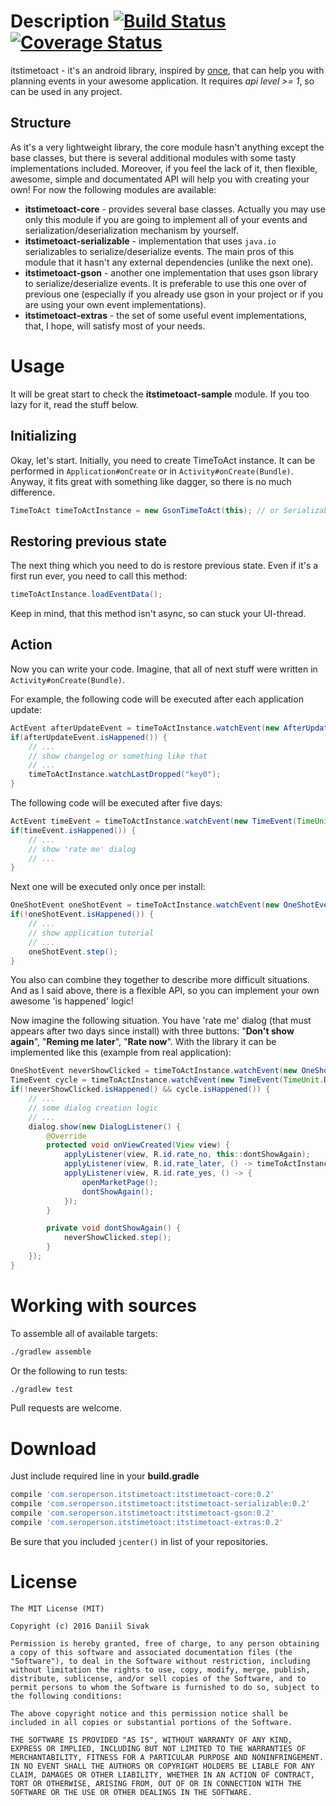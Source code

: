 Description [![Build Status](https://travis-ci.org/seroperson/itstimetoact.svg?branch=master)](https://travis-ci.org/seroperson/itstimetoact) [![Coverage Status](https://coveralls.io/repos/github/seroperson/itstimetoact/badge.svg?branch=master)](https://coveralls.io/github/seroperson/itstimetoact?branch=master)
===========
itstimetoact - it's an android library, inspired by [once](https://github.com/jonfinerty/Once), that can help you with planning events in your awesome application. It requires *api level >= 1*, so can be used in any project.

Structure
-------
As it's a very lightweight library, the core module hasn't anything except the base classes, but there is several additional modules with some tasty implementations included. Moreover, if you feel the lack of it, then flexible, awesome, simple and documentated API will help you with creating your own! For now the following modules are available:

* **itstimetoact-core** - provides several base classes. Actually you may use only this module if you are going to implement all of your events and serialization/deserialization mechanism by yourself.
* **itstimetoact-serializable** - implementation that uses `java.io` serializables to serialize/deserialize events. The main pros of this module that it hasn't any external dependencies (unlike the next one).
* **itstimetoact-gson** - another one implementation that uses gson library to serialize/deserialize events. It is preferable to use this one over of previous one (especially if you already use gson in your project or if you are using your own event implementations).
* **itstimetoact-extras** - the set of some useful event implementations, that, I hope, will satisfy most of your needs.

Usage
=====
It will be great start to check the **itstimetoact-sample** module. If you too lazy for it, read the stuff below.

Initializing
------------
Okay, let's start. Initially, you need to create TimeToAct instance. It can be performed in `Application#onCreate` or in `Activity#onCreate(Bundle)`. Anyway, it fits great with something like dagger, so there is no much difference.

```java
TimeToAct timeToActInstance = new GsonTimeToAct(this); // or SerializableTimeToAct
```

Restoring previous state
------------------------
The next thing which you need to do is restore previous state. Even if it's a first run ever, you need to call this method:

```java
timeToActInstance.loadEventData();
```

Keep in mind, that this method isn't async, so can stuck your UI-thread.

Action
------
Now you can write your code. Imagine, that all of next stuff were written in `Activity#onCreate(Bundle)`.

For example, the following code will be executed after each application update:

```java
ActEvent afterUpdateEvent = timeToActInstance.watchEvent(new AfterUpdateEvent(this, "key0"));
if(afterUpdateEvent.isHappened()) {
    // ...
    // show changelog or something like that
    // ...
    timeToActInstance.watchLastDropped("key0");
}
```

The following code will be executed after five days:

```java
ActEvent timeEvent = timeToActInstance.watchEvent(new TimeEvent(TimeUnit.DAYS.toMillis(5), "key1"));
if(timeEvent.isHappened()) {
    // ...
    // show 'rate me' dialog
    // ...
}
```

Next one will be executed only once per install:

```java
OneShotEvent oneShotEvent = timeToActInstance.watchEvent(new OneShotEvent("key2"));
if(!oneShotEvent.isHappened()) {
    // ...
    // show application tutorial
    // ...
    oneShotEvent.step();
}
```

You also can combine they together to describe more difficult situations. And as I said above, there is a flexible API, so you can implement your own awesome 'is happened' logic!

Now imagine the following situation. You have 'rate me' dialog (that must appears after two days since install) with three buttons: "**Don't show again**", "**Reming me later**", "**Rate now**". With the library it can be implemented like this (example from real application):

```java
OneShotEvent neverShowClicked = timeToActInstance.watchEvent(new OneShotEvent(KEY_SHOW_RATE_ME));
TimeEvent cycle = timeToActInstance.watchEvent(new TimeEvent(TimeUnit.DAYS.toMillis(2), KEY_SHOW_RATE_ME_CYCLE));
if(!neverShowClicked.isHappened() && cycle.isHappened()) {
    // ...
    // some dialog creation logic
    // ...
    dialog.show(new DialogListener() {
        @Override
        protected void onViewCreated(View view) {
            applyListener(view, R.id.rate_no, this::dontShowAgain);
            applyListener(view, R.id.rate_later, () -> timeToActInstance.watchLastDropped(KEY_SHOW_RATE_ME_CYCLE));
            applyListener(view, R.id.rate_yes, () -> {
                openMarketPage();
                dontShowAgain();
            });
        }

        private void dontShowAgain() {
            neverShowClicked.step();
        }
    });
}
```


Working with sources
========
To assemble all of available targets:

```sh
./gradlew assemble
```

Or the following to run tests:

```sh
./gradlew test
```

Pull requests are welcome.

Download
========
Just include required line in your **build.gradle**

```groovy
compile 'com.seroperson.itstimetoact:itstimetoact-core:0.2'
compile 'com.seroperson.itstimetoact:itstimetoact-serializable:0.2'
compile 'com.seroperson.itstimetoact:itstimetoact-gson:0.2'
compile 'com.seroperson.itstimetoact:itstimetoact-extras:0.2'
```

Be sure that you included `jcenter()` in list of your repositories.

License
=======

```
The MIT License (MIT)

Copyright (c) 2016 Daniil Sivak

Permission is hereby granted, free of charge, to any person obtaining a copy of this software and associated documentation files (the "Software"), to deal in the Software without restriction, including without limitation the rights to use, copy, modify, merge, publish, distribute, sublicense, and/or sell copies of the Software, and to permit persons to whom the Software is furnished to do so, subject to the following conditions:

The above copyright notice and this permission notice shall be included in all copies or substantial portions of the Software.

THE SOFTWARE IS PROVIDED "AS IS", WITHOUT WARRANTY OF ANY KIND, EXPRESS OR IMPLIED, INCLUDING BUT NOT LIMITED TO THE WARRANTIES OF MERCHANTABILITY, FITNESS FOR A PARTICULAR PURPOSE AND NONINFRINGEMENT. IN NO EVENT SHALL THE AUTHORS OR COPYRIGHT HOLDERS BE LIABLE FOR ANY CLAIM, DAMAGES OR OTHER LIABILITY, WHETHER IN AN ACTION OF CONTRACT, TORT OR OTHERWISE, ARISING FROM, OUT OF OR IN CONNECTION WITH THE SOFTWARE OR THE USE OR OTHER DEALINGS IN THE SOFTWARE.
```
